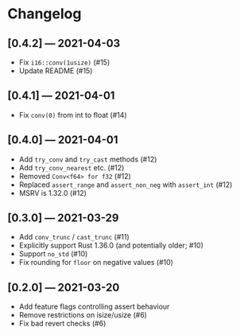 Changelog
=========

## [0.4.2] — 2021-04-03

-   Fix `i16::conv(1usize)` (#15)
-   Update README (#15)

## [0.4.1] — 2021-04-01

-   Fix `conv(0)` from int to float (#14)

## [0.4.0] — 2021-04-01

-   Add `try_conv` and `try_cast` methods (#12)
-   Add `try_conv_nearest` etc. (#12)
-   Removed `Conv<f64> for f32` (#12)
-   Replaced `assert_range` and `assert_non_neg` with `assert_int` (#12)
-   MSRV is 1.32.0 (#12)

## [0.3.0] — 2021-03-29

-   Add `conv_trunc` / `cast_trunc` (#11)
-   Explicitly support Rust 1.36.0 (and potentially older; #10)
-   Support `no_std` (#10)
-   Fix rounding for `floor` on negative values (#10)

## [0.2.0] — 2021-03-20

-   Add feature flags controlling assert behaviour
-   Remove restrictions on isize/usize (#6)
-   Fix bad revert checks (#6)
